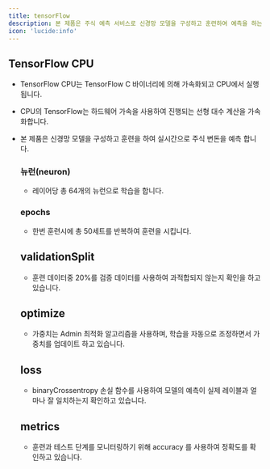 ```yaml
---
title: tensorFlow
description: 본 제품은 주식 예측 서비스로 신경망 모델을 구성하고 훈련하여 예측을 하는 서비스 입니다.
icon: 'lucide:info'
---
```


## TensorFlow CPU

- TensorFlow CPU는 TensorFlow C 바이너리에 의해 가속화되고 CPU에서 실행됩니다.
- CPU의 TensorFlow는 하드웨어 가속을 사용하여 진행되는 선형 대수 계산을 가속화합니다.
- 본 제품은 신경망 모델을 구성하고 훈련을 하여 실시간으로 주식 변돈을 예측 합니다.

    ### 뉴런(neuron)

    - 레이어당 총 64개의 뉴런으로 학습을 합니다.
    
    ### epochs

    - 한번 훈련시에 총 50세트를 반복하여 훈련을 시킵니다.

    ## validationSplit

    - 훈련 데이터중 20%를 검증 데이터를 사용하여 과적합되지 않는지 확인을 하고 있습니다.

    ## optimize

    - 가중치는 Admin 최적화 알고리즘을 사용하며, 학습을 자동으로 조정하면서 가중치를 업데이트 하고 있습니다.

    ## loss
    
    - binaryCrossentropy 손실 함수를 사용하여 모델의 예측이 실제 레이블과 얼마나 잘 일치하는지 확인하고 있습니다.

    ## metrics

    - 훈련과 테스트 단계를 모니터링하기 위해 accuracy 를 사용하여 정확도를 확인하고 있습니다.
